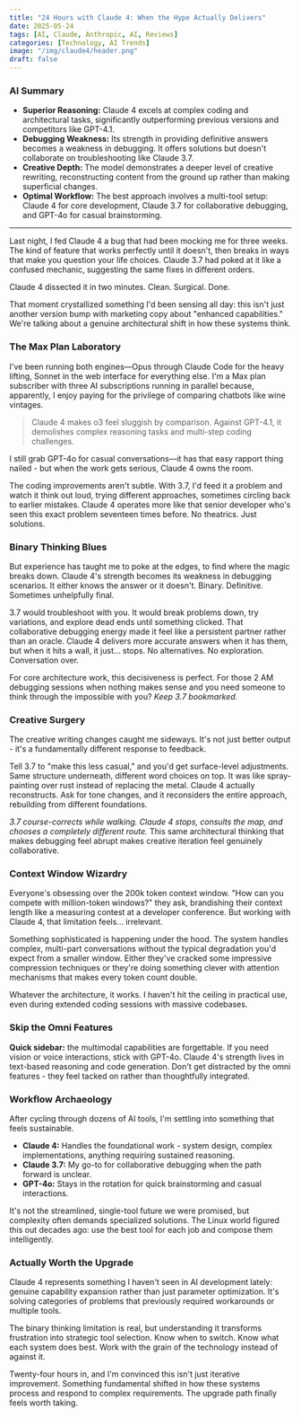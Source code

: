```yaml
---
title: "24 Hours with Claude 4: When the Hype Actually Delivers"
date: 2025-05-24
tags: [AI, Claude, Anthropic, AI, Reviews]
categories: [Technology, AI Trends]
image: "/img/claude4/header.png"
draft: false
---
```


### AI Summary
* **Superior Reasoning:** Claude 4 excels at complex coding and architectural tasks, significantly outperforming previous versions and competitors like GPT-4.1.
* **Debugging Weakness:** Its strength in providing definitive answers becomes a weakness in debugging. It offers solutions but doesn't collaborate on troubleshooting like Claude 3.7.
* **Creative Depth:** The model demonstrates a deeper level of creative rewriting, reconstructing content from the ground up rather than making superficial changes.
* **Optimal Workflow:** The best approach involves a multi-tool setup: Claude 4 for core development, Claude 3.7 for collaborative debugging, and GPT-4o for casual brainstorming.

---

Last night, I fed Claude 4 a bug that had been mocking me for three weeks. The kind of feature that works perfectly until it doesn't, then breaks in ways that make you question your life choices. Claude 3.7 had poked at it like a confused mechanic, suggesting the same fixes in different orders.

Claude 4 dissected it in two minutes. Clean. Surgical. Done.

That moment crystallized something I'd been sensing all day: this isn't just another version bump with marketing copy about "enhanced capabilities." We're talking about a genuine architectural shift in how these systems think.

### The Max Plan Laboratory

I've been running both engines—Opus through Claude Code for the heavy lifting, Sonnet in the web interface for everything else. I'm a Max plan subscriber with three AI subscriptions running in parallel because, apparently, I enjoy paying for the privilege of comparing chatbots like wine vintages.

> Claude 4 makes o3 feel sluggish by comparison. Against GPT-4.1, it demolishes complex reasoning tasks and multi-step coding challenges.

I still grab GPT-4o for casual conversations—it has that easy rapport thing nailed - but when the work gets serious, Claude 4 owns the room.

The coding improvements aren't subtle. With 3.7, I'd feed it a problem and watch it think out loud, trying different approaches, sometimes circling back to earlier mistakes. Claude 4 operates more like that senior developer who's seen this exact problem seventeen times before. No theatrics. Just solutions.

### Binary Thinking Blues

But experience has taught me to poke at the edges, to find where the magic breaks down. Claude 4's strength becomes its weakness in debugging scenarios. It either knows the answer or it doesn't. Binary. Definitive. Sometimes unhelpfully final.

3.7 would troubleshoot with you. It would break problems down, try variations, and explore dead ends until something clicked. That collaborative debugging energy made it feel like a persistent partner rather than an oracle. Claude 4 delivers more accurate answers when it has them, but when it hits a wall, it just... stops. No alternatives. No exploration. Conversation over.

For core architecture work, this decisiveness is perfect. For those 2 AM debugging sessions when nothing makes sense and you need someone to think through the impossible with you? *Keep 3.7 bookmarked.*

### Creative Surgery

The creative writing changes caught me sideways. It's not just better output - it's a fundamentally different response to feedback.

Tell 3.7 to "make this less casual," and you'd get surface-level adjustments. Same structure underneath, different word choices on top. It was like spray-painting over rust instead of replacing the metal. Claude 4 actually reconstructs. Ask for tone changes, and it reconsiders the entire approach, rebuilding from different foundations.

*3.7 course-corrects while walking. Claude 4 stops, consults the map, and chooses a completely different route.* This same architectural thinking that makes debugging feel abrupt makes creative iteration feel genuinely collaborative.

### Context Window Wizardry

Everyone's obsessing over the 200k token context window. "How can you compete with million-token windows?" they ask, brandishing their context length like a measuring contest at a developer conference. But working with Claude 4, that limitation feels... irrelevant.

Something sophisticated is happening under the hood. The system handles complex, multi-part conversations without the typical degradation you'd expect from a smaller window. Either they've cracked some impressive compression techniques or they're doing something clever with attention mechanisms that makes every token count double.

Whatever the architecture, it works. I haven't hit the ceiling in practical use, even during extended coding sessions with massive codebases.

### Skip the Omni Features

**Quick sidebar:** the multimodal capabilities are forgettable. If you need vision or voice interactions, stick with GPT-4o. Claude 4's strength lives in text-based reasoning and code generation. Don't get distracted by the omni features - they feel tacked on rather than thoughtfully integrated.

### Workflow Archaeology

After cycling through dozens of AI tools, I'm settling into something that feels sustainable.

-   **Claude 4:** Handles the foundational work - system design, complex implementations, anything requiring sustained reasoning.
-   **Claude 3.7:** My go-to for collaborative debugging when the path forward is unclear.
-   **GPT-4o:** Stays in the rotation for quick brainstorming and casual interactions.

It's not the streamlined, single-tool future we were promised, but complexity often demands specialized solutions. The Linux world figured this out decades ago: use the best tool for each job and compose them intelligently.

### Actually Worth the Upgrade

Claude 4 represents something I haven't seen in AI development lately: genuine capability expansion rather than just parameter optimization. It's solving categories of problems that previously required workarounds or multiple tools.

The binary thinking limitation is real, but understanding it transforms frustration into strategic tool selection. Know when to switch. Know what each system does best. Work with the grain of the technology instead of against it.

Twenty-four hours in, and I'm convinced this isn't just iterative improvement. Something fundamental shifted in how these systems process and respond to complex requirements. The upgrade path finally feels worth taking.